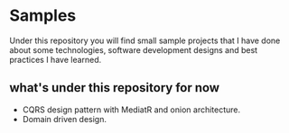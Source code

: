 # Samples
Under this repository you will find small sample projects that I have done about some technologies, software development designs and best practices I have learned.

## what's under this repository for now
* CQRS design pattern with MediatR and onion architecture.
* Domain driven design.

